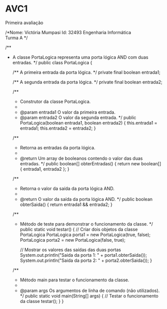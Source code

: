 # AVC1
Primeira avaliação

/*Nome: Victória Mumpasi
  Id: 32493
  Engenharia Informática  
  Turma A
 */

/**
 * A classe PortaLogica representa uma porta lógica AND com duas entradas.
 */
public class PortaLogica {

    /** A primeira entrada da porta lógica. */
    private final boolean entrada1;

    /** A segunda entrada da porta lógica. */
    private final boolean entrada2;

    /**
     * Construtor da classe PortaLogica.
     * 
     * @param entrada1 O valor da primeira entrada.
     * @param entrada2 O valor da segunda entrada.
     */
    public PortaLogica(boolean entrada1, boolean entrada2) {
        this.entrada1 = entrada1;
        this.entrada2 = entrada2;
    }

    /**
     * Retorna as entradas da porta lógica.
     * 
     * @return Um array de booleanos contendo o valor das duas entradas.
     */
    public boolean[] obterEntradas() {
        return new boolean[] { entrada1, entrada2 };
    }

    /**
     * Retorna o valor da saída da porta lógica AND.
     * 
     * @return O valor da saída da porta lógica AND.
     */
    public boolean obterSaida() {
        return entrada1 && entrada2;
    }

    /**
     * Método de teste para demonstrar o funcionamento da classe.
     */
    public static void testar() {
        // Criar dois objetos da classe PortaLogica
        PortaLogica porta1 = new PortaLogica(true, false);
        PortaLogica porta2 = new PortaLogica(false, true);

        // Mostrar os valores das saídas das duas portas
        System.out.println("Saida da porta 1: " + porta1.obterSaida());
        System.out.println("Saida da porta 2: " + porta2.obterSaida());
    }

    /**
     * Método main para testar o funcionamento da classe.
     * 
     * @param args Os argumentos de linha de comando (não utilizados).
     */
    public static void main(String[] args) {
        // Testar o funcionamento da classe
        testar();
    }
}
